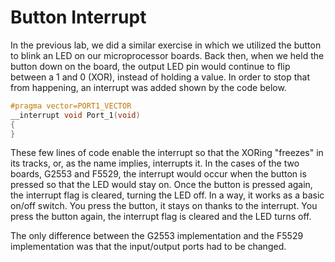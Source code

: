 # Button Interrupt
In the previous lab, we did a similar exercise in which we utilized the button to blink an LED on our microprocessor boards. Back then, when we held the button down on the board, the output LED pin would continue to flip between a 1 and 0 (XOR), instead of holding a value. In order to stop that from happening, an interrupt was added shown by the code below.
```c
#pragma vector=PORT1_VECTOR
__interrupt void Port_1(void)
{
}
```
These few lines of code enable the interrupt so that the XORing "freezes" in its tracks, or, as the name implies, interrupts it. In the cases of the two boards, G2553 and F5529, the interrupt would occur when the button is pressed so that the LED would stay on. Once the button is pressed again, the interrupt flag is cleared, turning the LED off. In a way, it works as a basic on/off switch. You press the button, it stays on thanks to the interrupt. You press the button again, the interrupt flag is cleared and the LED turns off. 

The only difference between the G2553 implementation and the F5529 implementation was that the input/output ports had to be changed. 
